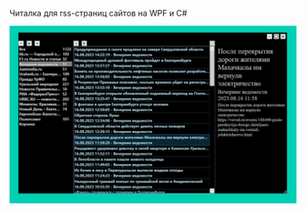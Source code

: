Читалка для rss-страниц сайтов на WPF и C#

![Иллюстрация к проекту](https://github.com/Vlad66M/FeedReader/raw/master/readmeImages/dark.bmp)
